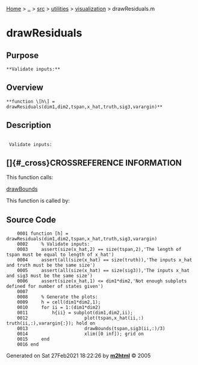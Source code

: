 [Home](../../../../../index.md) \> [..](#) \> [src](#) \> [utilities](#)
\> [visualization](index.md) \> drawResiduals.m



# drawResiduals

## Purpose 

``` 
**Validate inputs:**
```

## Overview 

``` 
**function \[h\] =
drawResiduals(dim1,dim2,tspan,x_hat,truth,sig3,varargin)**
```

## Description 

```
 
 Validate inputs:

```

## []{#_cross}CROSSREFERENCE INFORMATION 

This function calls:

   [drawBounds](drawBounds.md "function [] = drawBounds(t,sig,num)")

This function is called by:

## Source Code 

```
    0001 function [h] = drawResiduals(dim1,dim2,tspan,x_hat,truth,sig3,varargin)
    0002     % Validate inputs:
    0003     assert(size(x_hat,2) == size(tspan,2),'The length of tspan must be equal to length of x_hat')
    0004     assert(all(size(x_hat) == size(truth)),'The inputs x_hat and truth must be the same size')
    0005     assert(all(size(x_hat) == size(sig3)),'The inputs x_hat and sig3 must be the same size')
    0006     assert(size(x_hat,1) <= dim1*dim2,'Not enough subplots defined for number of states given')
    0007     
    0008     % Generate the plots:
    0009     h = cell(dim1*dim2,1);
    0010     for ii = 1:(dim1*dim2)
    0011         h{ii} = subplot(dim1,dim2,ii);
    0012                     plot(tspan,x_hat(ii,:)  truth(ii,:),varargin{:}); hold on
    0013                     drawBounds(tspan,sig3(ii,:)/3)
    0014                     xlim([0 inf]); grid on
    0015     end
    0016 end
```



Generated on Sat 27Feb2021 18:22:26 by
**[m2html](http://www.artefact.tk/software/matlab/m2html/ "Matlab Documentation in HTML")**
© 2005